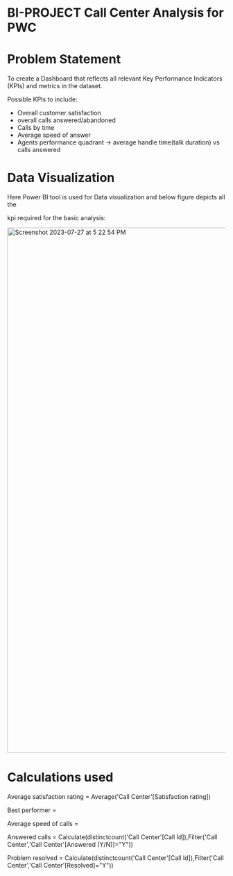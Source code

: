 # BI-PROJECT Call Center Analysis for PWC

# Problem Statement

To create a Dashboard that reflects all relevant Key Performance Indicators (KPIs) and metrics in the dataset.

Possible KPIs to include:

* Overall customer satisfaction
* overall calls answered/abandoned
* Calls by time
* Average speed of answer
* Agents performance quadrant -> average handle time(talk duration) vs calls answered

# Data Visualization

Here Power BI tool is used for Data visualization and below figure depicts all the

kpi required for the basic analysis:






<img width="1210" alt="Screenshot 2023-07-27 at 5 22 54 PM" src="https://github.com/sruthi-sru/BI-PROJECT/assets/71058362/64ce335f-cc14-4f2f-b8e8-a6a1b84487d2">


# Calculations used

Average satisfaction rating = Average('Call Center'[Satisfaction rating])

Best performer = 

Average speed of calls = 

Answered calls = Calculate(distinctcount('Call Center'[Call Id]),Filter('Call Center','Call Center'[Answered (Y/N)]="Y")) 

Problem resolved = Calculate(distinctcount('Call Center'[Call Id]),Filter('Call Center','Call Center'[Resolved]="Y"))
